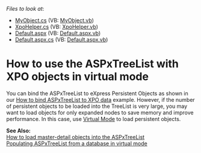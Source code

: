 <!-- default file list -->
*Files to look at*:

* [MyObject.cs](./CS/WebSite/App_Code/MyObject.cs) (VB: [MyObject.vb](./VB/WebSite/App_Code/MyObject.vb))
* [XpoHelper.cs](./CS/WebSite/App_Code/XpoHelper.cs) (VB: [XpoHelper.vb](./VB/WebSite/App_Code/XpoHelper.vb))
* [Default.aspx](./CS/WebSite/Default.aspx) (VB: [Default.aspx.vb](./VB/WebSite/Default.aspx.vb))
* [Default.aspx.cs](./CS/WebSite/Default.aspx.cs) (VB: [Default.aspx.vb](./VB/WebSite/Default.aspx.vb))
<!-- default file list end -->
# How to use the ASPxTreeList with XPO objects in virtual mode


<p>You can bind the ASPxTreeList to eXpress Persistent Objects as shown in our <a href="https://www.devexpress.com/Support/Center/p/E1288">How to bind ASPxTreeList to XPO data</a> example. However, if the number of persistent objects to be loaded into the TreeList is very large, you may want to load objects for only expanded nodes  to save memory and improve performance. In this case, use <a href="http://documentation.devexpress.com/#AspNet/CustomDocument4008">Virtual Mode</a> to load persistent objects.</p><p><strong>See Also:</strong><br />
<a href="https://www.devexpress.com/Support/Center/p/E2111">How to load master-detail objects into the ASPxTreeList</a><br />
<a href="https://www.devexpress.com/Support/Center/p/E1368">Populating ASPxTreeList from a database in virtual mode</a></p>

<br/>


